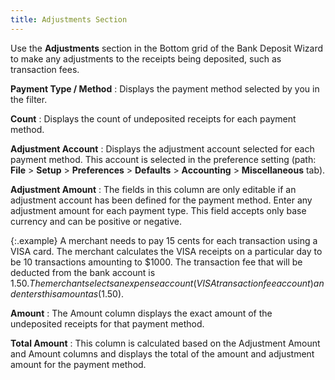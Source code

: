 ```yaml
---
title: Adjustments Section
---
```



Use the **Adjustments**  section in the Bottom grid of the Bank Deposit Wizard to make any adjustments  to the receipts being deposited, such as transaction fees.


**Payment Type / Method**
: Displays the payment method selected by you in the  filter.


**Count**
: Displays the count of undeposited receipts for each  payment method.


**Adjustment Account**
: Displays the adjustment account selected for each  payment method. This account is selected in the preference setting (path:  **File** > **Setup**  > **Preferences** > **Defaults**  > **Accounting** > **Miscellaneous**  tab).


**Adjustment Amount**
: The fields in this column are only editable if an  adjustment account has been defined for the payment method. Enter any  adjustment amount for each payment type. This field accepts only base  currency and can be positive or negative.


{:.example}
A merchant needs to pay 15 cents for each  transaction using a VISA card. The merchant calculates the VISA receipts  on a particular day to be 10 transactions amounting to $1000. The transaction  fee that will be deducted from the bank account is $1.50. The merchant  selects an expense account (VISA transaction fee account) and enters this  amount as ($1.50).


**Amount**
: The Amount column displays the exact amount of the  undeposited receipts for that payment method.


**Total Amount**
: This column is calculated based on the Adjustment  Amount and Amount columns and displays the total of the amount and adjustment  amount for the payment method.
